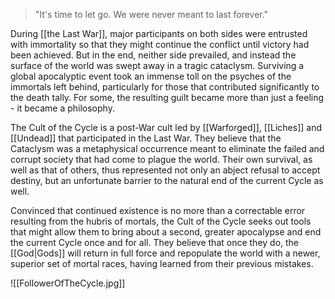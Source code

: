 >"It's time to let go. We were never meant to last forever."

During [[the Last War]], major participants on both sides were entrusted with immortality so that they might continue the conflict until victory had been achieved. But in the end, neither side prevailed, and instead the surface of the world was swept away in a tragic cataclysm. Surviving a global apocalyptic event took an immense toll on the psyches of the immortals left behind, particularly for those that contributed significantly to the death tally. For some, the resulting guilt became more than just a feeling - it became a philosophy.   

The Cult of the Cycle is a post-War cult led by [[Warforged]], [[Liches]] and [[Undead]] that participated in the Last War. They believe that the Cataclysm was a metaphysical occurrence meant to eliminate the failed and corrupt society that had come to plague the world. Their own survival, as well as that of others, thus represented not only an abject refusal to accept destiny, but an unfortunate barrier to the natural end of the current Cycle as well.   

Convinced that continued existence is no more than a correctable error resulting from the hubris of mortals, the Cult of the Cycle seeks out tools that might allow them to bring about a second, greater apocalypse and end the current Cycle once and for all. They believe that once they do, the [[God|Gods]] will return in full force and repopulate the world with a newer, superior set of mortal races, having learned from their previous mistakes.

![[FollowerOfTheCycle.jpg]]